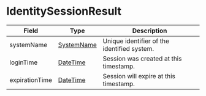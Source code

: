 # IdentitySessionResult

Field | Type | Description
--- | --- | --- 
systemName | [SystemName](../primitives.md#systemname) | Unique identifier of the identified system.
loginTime | [DateTime](../primitives.md#datetime) | Session was created at this timestamp.
expirationTime | [DateTime](../primitives.md#datetime) | Session will expire at this timestamp.
